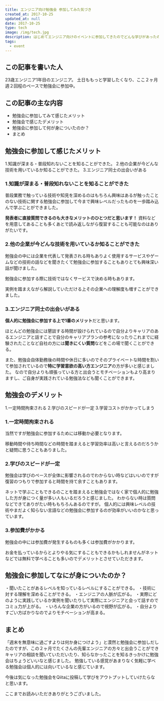 ```yaml
---
title: エンジニア向け勉強会 参加してみた気づき
created_at: 2017-10-25
updated_at: null
date: 2017-10-25
type: tech
image: /img/tech.jpg
description: はじめてエンジニア向けのイベントに参加してきたのでどんな学びがあったのかや感想を記事にしていきます。
tags:
  - event
---
```


## この記事を書いた人

23歳エンジニア1年目のエンジニア。
土日ももっと学習したくなり、ここ２ヶ月週２回程のペースで勉強会に参加中。

## この記事の主な内容

- 勉強会に参加してみて感じたメリット
- 勉強会で感じたデメリット
- 勉強会に参加して何が身についたのか？
- まとめ

## 勉強会に参加して感じたメリット

1.知識が深まる・普段知れないことを知ることができた。
2.他の企業が今どんな技術を用いているか知ることができた。
3.エンジニア同士の出会いがある

### 1.知識が深まる・普段知れないことを知ることができた

普段業務で触っている技術や知見を深めるのはもちろん興味はあるが触ったことのない技術に関する勉強会に参加して今まで興味レベルだったものを一歩踏み込んで学ぶことができました。

**発表者に直接質問できるのも大きなメリットのひとつだと思います！**
資料などを用意してあることも多くあとで読み返しながら復習することも可能なのはありがたいです。

### 2.他の企業が今どんな技術を用いているか知ることができた

勉強会の中には企業を代表して発表される時もありよく使用するサービスやゲームなどの技術の話などを聞きたくて勉強会に参加することもありとても興味深い話が聞けました。

勉強会に参加する際に技術ではなくサービスで決める時もあります。

実例を踏まえながら解説していただける上その企業への理解度も増すことができました。

### 3.エンジニア同士の出会いがある

**個人的に勉強会に参加する上で1番のメリット**だと思います。

ほとんどの勉強会には懇談する時間が設けられているので自分よりキャリアのあるエンジニアと話すことで自分のキャリアプランの参考になったりこれまでに経験されたことなど自社の方には**聞きにくい質問**などをこの場で聞くことができる。

また、勉強会自体勤務後の時間や休日に多いのでそのプライベートな時間を割いて参加されているので**特に学習意欲の高い方エンジニア**の方が多いと感じました。
なので自分よりも頑張っている方と出会うとモチベーションもより高まりますし、ご自身が実践されている勉強法なども聞くことができます。

## 勉強会のデメリット

1.一定時間拘束される
2.学びのスピードが一定
3.学習コストがかかってしまう

### 1.一定時間拘束される

当然ですが勉強会に参加するためには移動か必要となります。

移動時間や待ち時間などの時間を踏まえると学習効率は高いと言えるのだろうかと疑問に思うこともありました。

### 2.学びのスピードが一定

勉強会は学びのペースが全体に影響されるのでわからない時などはいいのですが復習のつもりで参加すると時間を持て余すこともあります。

ネットで学ぶこともできるのことを踏まえると勉強会ではなく家で個人的に勉強した方が身につく量が多い人もいるだろうと感じました。
わからない時は質問などできてありがたい時ももちろんあるのですが。
個人的には興味レベルの技術やまだよく知らない言語などの勉強会に参加するのが効率がいいのかなと思っています。

### 3.参加費がかかる

勉強会の中には参加費が発生するものも多くは参加費がかかります。

お金を払っているからとよりやる気にすることもできるかもしれませんがネットなどでは無料で学べることも多いのでデメリットとさせていただきます。

## 勉強会に参加してなにが身についたのか？

・聞いたことがあるレベルを知っているレベルにすることができる。
・技術に対する理解を深めることができる。
・エンジニアの人脈が広がる。
・実際にどのように実践しているか実例を聞いたりして実際にエンジニアと会って話すのでコミュ力が上がる。
・いろんな企業の方がいるので視野が広がる。
・自分よりすごい方ばかりなのでよりモチベーションが高まる。

## まとめ

「週末を無意味に過ごすよりは何か身につけよう」と漠然と勉強会に参加しだしたのですが、この２ヶ月でたくさんの先輩エンジニアの方々と出会うことができキャリアの相談を聞いていただいたり、知らなかったことを知るきっかけに勉強会はちょうどいいなと感じました。
勉強している感覚があまりなく気軽に学べる勉強会は個人的には向いているなと感じています。

今後は気になった勉強会をQiitaに投稿して学びをアウトプットしていけたらなと思います。

ここまでお読みいただきありがとうございました。
